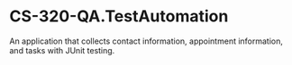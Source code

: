 # CS-320-QA.TestAutomation
An application that collects contact information, appointment information, and tasks with JUnit testing. 
